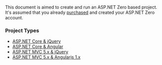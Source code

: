 This document is aimed to create and run an ASP.NET Zero based project.
It's assumed that you already [purchased](/Prices) and created your
ASP.NET Zero account.

### Project Types

-   [ASP.NET Core & jQuery](Getting-Started-Core.html)
-   [ASP.NET Core & Angular](Getting-Started-Angular.html)
-   [ASP.NET MVC 5.x & jQuery](Getting-Started-Mvc-Angularjs.html)
-   [ASP.NET MVC 5.x & Angularjs 1.x](Getting-Started-Mvc-Angularjs.html)
